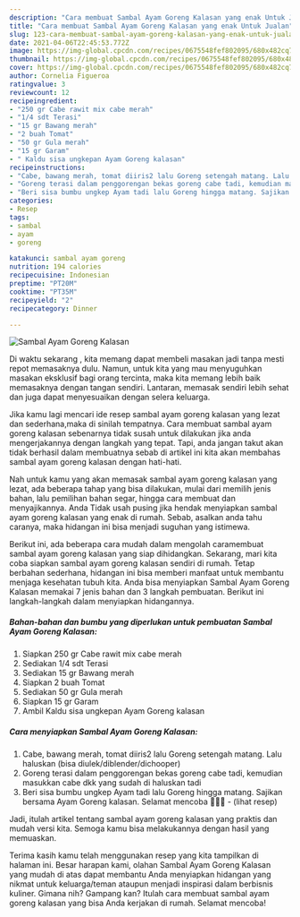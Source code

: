 ```yaml
---
description: "Cara membuat Sambal Ayam Goreng Kalasan yang enak Untuk Jualan"
title: "Cara membuat Sambal Ayam Goreng Kalasan yang enak Untuk Jualan"
slug: 123-cara-membuat-sambal-ayam-goreng-kalasan-yang-enak-untuk-jualan
date: 2021-04-06T22:45:53.772Z
image: https://img-global.cpcdn.com/recipes/0675548fef802095/680x482cq70/sambal-ayam-goreng-kalasan-foto-resep-utama.jpg
thumbnail: https://img-global.cpcdn.com/recipes/0675548fef802095/680x482cq70/sambal-ayam-goreng-kalasan-foto-resep-utama.jpg
cover: https://img-global.cpcdn.com/recipes/0675548fef802095/680x482cq70/sambal-ayam-goreng-kalasan-foto-resep-utama.jpg
author: Cornelia Figueroa
ratingvalue: 3
reviewcount: 12
recipeingredient:
- "250 gr Cabe rawit mix cabe merah"
- "1/4 sdt Terasi"
- "15 gr Bawang merah"
- "2 buah Tomat"
- "50 gr Gula merah"
- "15 gr Garam"
- " Kaldu sisa ungkepan Ayam Goreng kalasan"
recipeinstructions:
- "Cabe, bawang merah, tomat diiris2 lalu Goreng setengah matang. Lalu haluskan (bisa diulek/diblender/dichooper)"
- "Goreng terasi dalam penggorengan bekas goreng cabe tadi, kemudian masukkan cabe dkk yang sudah di haluskan tadi"
- "Beri sisa bumbu ungkep Ayam tadi lalu Goreng hingga matang. Sajikan bersama Ayam Goreng kalasan. Selamat mencoba 🥰🥰🥰           (lihat resep)"
categories:
- Resep
tags:
- sambal
- ayam
- goreng

katakunci: sambal ayam goreng 
nutrition: 194 calories
recipecuisine: Indonesian
preptime: "PT20M"
cooktime: "PT35M"
recipeyield: "2"
recipecategory: Dinner

---
```



![Sambal Ayam Goreng Kalasan](https://img-global.cpcdn.com/recipes/0675548fef802095/680x482cq70/sambal-ayam-goreng-kalasan-foto-resep-utama.jpg)

Di waktu  sekarang , kita memang dapat membeli masakan jadi tanpa mesti repot memasaknya dulu. Namun, untuk kita yang mau menyuguhkan masakan eksklusif bagi orang tercinta, maka kita memang lebih baik memasaknya dengan tangan sendiri. Lantaran, memasak sendiri lebih sehat dan juga dapat menyesuaikan dengan selera keluarga.

Jika kamu lagi mencari ide resep sambal ayam goreng kalasan yang lezat dan sederhana,maka di sinilah tempatnya. Cara membuat sambal ayam goreng kalasan  sebenarnya tidak susah untuk dilakukan jika anda mengerjakannya dengan langkah yang tepat. Tapi, anda jangan takut akan tidak berhasil dalam membuatnya 
sebab di artikel ini kita akan membahas sambal ayam goreng kalasan dengan hati-hati.  



Nah untuk kamu yang akan memasak sambal ayam goreng kalasan yang lezat, ada beberapa tahap yang bisa dilakukan, mulai dari memilih jenis bahan, lalu pemilihan bahan segar, hingga cara membuat dan menyajikannya. Anda Tidak usah pusing jika hendak menyiapkan sambal ayam goreng kalasan yang enak di rumah. Sebab, asalkan anda  tahu caranya, maka hidangan ini bisa menjadi suguhan yang istimewa.

Berikut ini, ada beberapa cara mudah dalam mengolah caramembuat sambal ayam goreng kalasan yang siap dihidangkan. Sekarang, mari kita coba siapkan sambal ayam goreng kalasan sendiri di rumah. Tetap berbahan sederhana, hidangan ini bisa memberi manfaat untuk membantu menjaga kesehatan tubuh kita. Anda bisa menyiapkan Sambal Ayam Goreng Kalasan memakai 7 jenis bahan dan 3 langkah pembuatan. Berikut ini langkah-langkah dalam menyiapkan hidangannya.

<!--inarticleads1-->

##### Bahan-bahan dan bumbu yang diperlukan untuk pembuatan Sambal Ayam Goreng Kalasan:

1. Siapkan 250 gr Cabe rawit mix cabe merah
1. Sediakan 1/4 sdt Terasi
1. Sediakan 15 gr Bawang merah
1. Siapkan 2 buah Tomat
1. Sediakan 50 gr Gula merah
1. Siapkan 15 gr Garam
1. Ambil  Kaldu sisa ungkepan Ayam Goreng kalasan




<!--inarticleads2-->

##### Cara menyiapkan Sambal Ayam Goreng Kalasan:

1. Cabe, bawang merah, tomat diiris2 lalu Goreng setengah matang. Lalu haluskan (bisa diulek/diblender/dichooper)
1. Goreng terasi dalam penggorengan bekas goreng cabe tadi, kemudian masukkan cabe dkk yang sudah di haluskan tadi
1. Beri sisa bumbu ungkep Ayam tadi lalu Goreng hingga matang. Sajikan bersama Ayam Goreng kalasan. Selamat mencoba 🥰🥰🥰 -           (lihat resep)




Jadi, itulah artikel tentang  sambal ayam goreng kalasan  yang praktis dan mudah versi kita. Semoga kamu bisa melakukannya dengan hasil yang memuaskan. 

Terima kasih kamu telah menggunakan resep yang kita tampilkan di halaman ini. Besar harapan kami, olahan  Sambal Ayam Goreng Kalasan yang mudah di atas dapat membantu Anda menyiapkan hidangan yang nikmat untuk keluarga/teman ataupun menjadi inspirasi dalam berbisnis kuliner. Gimana nih? Gampang kan? Itulah cara membuat sambal ayam goreng kalasan yang bisa Anda kerjakan di rumah. Selamat mencoba!

